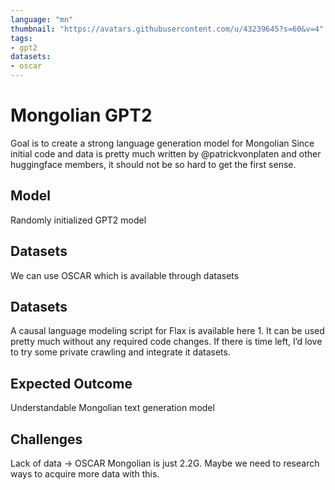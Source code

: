 ```yaml
---
language: "mn"
thumbnail: "https://avatars.githubusercontent.com/u/43239645?s=60&v=4"
tags:
- gpt2
datasets:
- oscar
---
```


# Mongolian GPT2

Goal is to create a strong language generation model for Mongolian
Since initial code and data is pretty much written by @patrickvonplaten and other huggingface members, it should not be so hard to get the first sense.

## Model
Randomly initialized GPT2 model

## Datasets
We can use OSCAR which is available through datasets

## Datasets
A causal language modeling script for Flax is available here 1. It can be used pretty much without any required code changes.
If there is time left, I’d love to try some private crawling and integrate it datasets.

## Expected Outcome
Understandable Mongolian text generation model

## Challenges
Lack of data → OSCAR Mongolian is just 2.2G. Maybe we need to research ways to acquire more data with this.